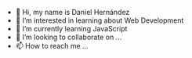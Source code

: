 - 👋 Hi, my name is Daniel Hernández
- 👀 I’m interested in learning about Web Development
- 🌱 I’m currently learning JavaScript
- 💞️ I’m looking to collaborate on ...
- 📫 How to reach me ...

<!---
Daniel-Hdz-G/Daniel-Hdz-G is a ✨ special ✨ repository because its `README.md` (this file) appears on your GitHub profile.
You can click the Preview link to take a look at your changes.
--->
